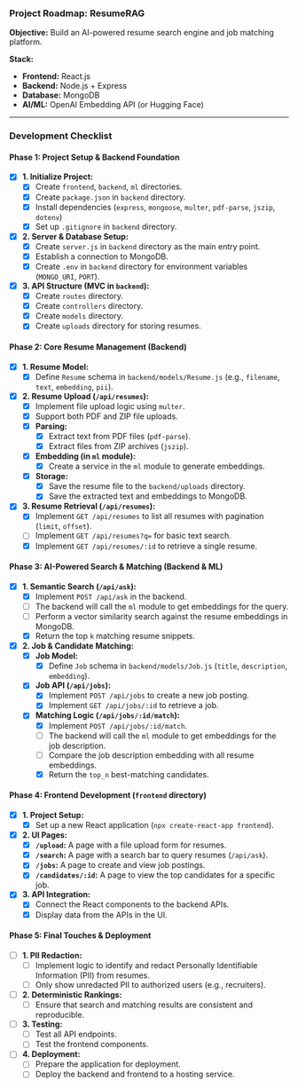 ### Project Roadmap: ResumeRAG

**Objective:** Build an AI-powered resume search engine and job matching platform.

**Stack:**
*   **Frontend:** React.js
*   **Backend:** Node.js + Express
*   **Database:** MongoDB
*   **AI/ML:** OpenAI Embedding API (or Hugging Face)

---

### Development Checklist

#### **Phase 1: Project Setup & Backend Foundation**

*   [x] **1. Initialize Project:**
    *   [x] Create `frontend`, `backend`, `ml` directories.
    *   [x] Create `package.json` in `backend` directory.
    *   [x] Install dependencies (`express`, `mongoose`, `multer`, `pdf-parse`, `jszip`, `dotenv`)
    *   [x] Set up `.gitignore` in `backend` directory.
*   [x] **2. Server & Database Setup:**
    *   [x] Create `server.js` in `backend` directory as the main entry point.
    *   [x] Establish a connection to MongoDB.
    *   [x] Create `.env` in `backend` directory for environment variables (`MONGO_URI`, `PORT`).
*   [x] **3. API Structure (MVC in `backend`):**
    *   [x] Create `routes` directory.
    *   [x] Create `controllers` directory.
    *   [x] Create `models` directory.
    *   [x] Create `uploads` directory for storing resumes.

#### **Phase 2: Core Resume Management (Backend)**

*   [x] **1. Resume Model:**
    *   [x] Define `Resume` schema in `backend/models/Resume.js` (e.g., `filename`, `text`, `embedding`, `pii`).
*   [x] **2. Resume Upload (`/api/resumes`):**
    *   [x] Implement file upload logic using `multer`.
    *   [x] Support both PDF and ZIP file uploads.
    *   [x] **Parsing:**
        *   [x] Extract text from PDF files (`pdf-parse`).
        *   [x] Extract files from ZIP archives (`jszip`).
    *   [x] **Embedding (in `ml` module):**
        *   [x] Create a service in the `ml` module to generate embeddings.
    *   [x] **Storage:**
        *   [x] Save the resume file to the `backend/uploads` directory.
        *   [x] Save the extracted text and embeddings to MongoDB.
*   [x] **3. Resume Retrieval (`/api/resumes`):**
    *   [x] Implement `GET /api/resumes` to list all resumes with pagination (`limit`, `offset`).
    *   [ ] Implement `GET /api/resumes?q=` for basic text search.
    *   [x] Implement `GET /api/resumes/:id` to retrieve a single resume.

#### **Phase 3: AI-Powered Search & Matching (Backend & ML)**

*   [x] **1. Semantic Search (`/api/ask`):**
    *   [x] Implement `POST /api/ask` in the backend.
    *   [ ] The backend will call the `ml` module to get embeddings for the query.
    *   [ ] Perform a vector similarity search against the resume embeddings in MongoDB.
    *   [x] Return the top `k` matching resume snippets.
*   [x] **2. Job & Candidate Matching:**
    *   [x] **Job Model:**
        *   [x] Define `Job` schema in `backend/models/Job.js` (`title`, `description`, `embedding`).
    *   [x] **Job API (`/api/jobs`):**
        *   [x] Implement `POST /api/jobs` to create a new job posting.
        *   [x] Implement `GET /api/jobs/:id` to retrieve a job.
    *   [x] **Matching Logic (`/api/jobs/:id/match`):**
        *   [x] Implement `POST /api/jobs/:id/match`.
        *   [ ] The backend will call the `ml` module to get embeddings for the job description.
        *   [ ] Compare the job description embedding with all resume embeddings.
        *   [x] Return the `top_n` best-matching candidates.

#### **Phase 4: Frontend Development (`frontend` directory)**

*   [x] **1. Project Setup:**
    *   [x] Set up a new React application (`npx create-react-app frontend`).
*   [x] **2. UI Pages:**
    *   [x] **`/upload`:** A page with a file upload form for resumes.
    *   [x] **`/search`:** A page with a search bar to query resumes (`/api/ask`).
    *   [x] **`/jobs`:** A page to create and view job postings.
    *   [x] **`/candidates/:id`:** A page to view the top candidates for a specific job.
*   [x] **3. API Integration:**
    *   [x] Connect the React components to the backend APIs.
    *   [x] Display data from the APIs in the UI.

#### **Phase 5: Final Touches & Deployment**

*   [ ] **1. PII Redaction:**
    *   [ ] Implement logic to identify and redact Personally Identifiable Information (PII) from resumes.
    *   [ ] Only show unredacted PII to authorized users (e.g., recruiters).
*   [ ] **2. Deterministic Rankings:**
    *   [ ] Ensure that search and matching results are consistent and reproducible.
*   [ ] **3. Testing:**
    *   [ ] Test all API endpoints.
    *   [ ] Test the frontend components.
*   [ ] **4. Deployment:**
    *   [ ] Prepare the application for deployment.
    *   [ ] Deploy the backend and frontend to a hosting service.
